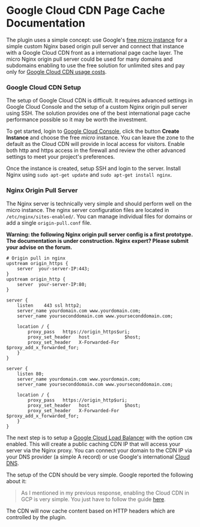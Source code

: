 # Google Cloud CDN Page Cache Documentation

The plugin uses a simple concept: use Google's [free micro instance](https://cloud.google.com/compute/pricing#freeusage) for a simple custom Nginx based origin pull server and connect that instance with a Google Cloud CDN front as a international page cache layer. The micro Nginx origin pull server could be used for many domains and subdomains enabling to use the free solution for unlimited sites and pay only for [Google Cloud CDN usage costs](https://cloud.google.com/cdn/pricing).

### Google Cloud CDN Setup

The setup of Google Cloud CDN is difficult. It requires advanced settings in Google Cloud Console and the setup of a custom Nginx origin pull server using SSH. The solution provides one of the best international page cache performance possible so it may be worth the investment.

To get started, login to [Google Cloud Console](https://console.cloud.google.com/compute/instances), click the button **Create Instance** and choose the free *micro* instance. You can leave the zone to the default as the Cloud CDN will provide in local access for visitors. Enable both http and https access in the firewall and review the other advanced settings to meet your project's preferences.

Once the instance is created, setup SSH and login to the server. Install Nginx using `sudo apt-get update` and `sudo apt-get install nginx`.

### Nginx Origin Pull Server

The Nginx server is technically very simple and should perform well on the micro instance. The nginx server configuration files are located in `/etc/nginx/sites-enabled/`. You can manage individual files for domains or add a single `origin-pull.conf` file.

**Warning: the following Nginx origin pull server config is a first prototype. The documentation is under construction. Nginx expert? Please submit your advise on the forum.**

```nginx
# Origin pull in nginx 
upstream origin_https {
	server	your-server-IP:443;
}
upstream origin_http {
	server	your-server-IP:80;
}

server {
	listen    443 ssl http2;
	server_name yourdomain.com www.yourdomain.com;
	server_name yourseconddomain.com www.yourseconddomain.com;

	location / {
		proxy_pass   https://origin_https$uri;
		proxy_set_header   host             $host;
		proxy_set_header   X-Forwarded-For  $proxy_add_x_forwarded_for;
	}
}

server {
    listen 80;
    server_name yourdomain.com www.yourdomain.com;
    server_name yourseconddomain.com www.yourseconddomain.com;

	location / {
		proxy_pass   https://origin_http$uri;
		proxy_set_header   host             $host;
		proxy_set_header   X-Forwarded-For  $proxy_add_x_forwarded_for;
	}
}

```

The next step is to setup a [Google Cloud Load Balancer](https://cloud.google.com/load-balancing/) with the option `CDN` enabled. This will create a public caching CDN IP that will access your server via the Nginx proxy. You can connect your domain to the CDN IP via your DNS provider (a simple A record) or use Google's international [Cloud DNS](https://cloud.google.com/dns/). 

The setup of the CDN should be very simple. Google reported the following about it:

> As I mentioned in my previous response, enabling the Cloud CDN in GCP is very simple. You just have to follow the guide [here](https://cloud.google.com/cdn/docs/quickstart#enable_product_name_short_for_a_pre-existing_backend_service). 

The CDN will now cache content based on HTTP headers which are controlled by the plugin.